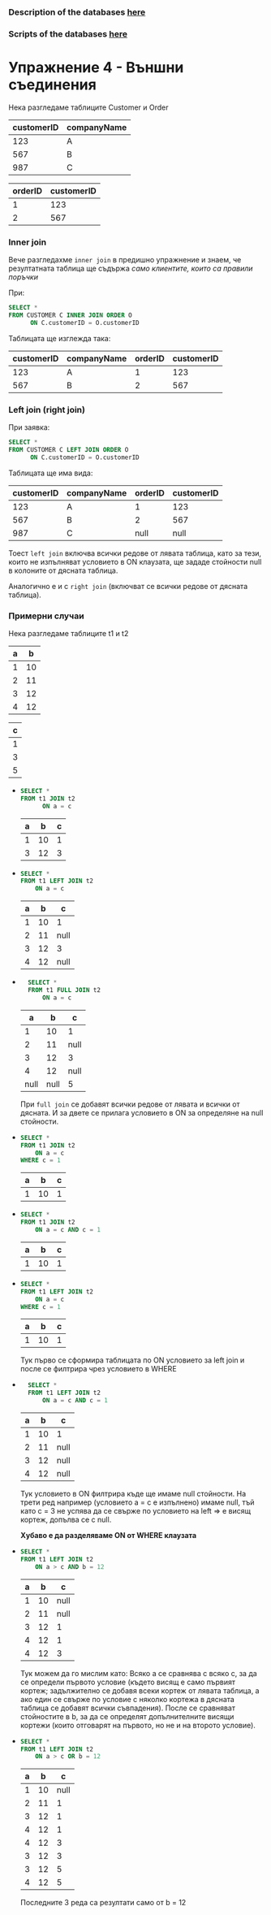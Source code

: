### Description of the databases [here](<../Week_01/movie_pc_ships.pdf/>)

### Scripts of the databases [here](<../Week_01/Scripts/>)

# Упражнение 4 - Външни съединения

Нека разгледаме таблиците Customer и Order

| customerID | companyName |
|------------|-------------|
| 123        |      A      |
| 567        |      B      |
|    987     |      C      |

| orderID    | customerID  |
|------------|-------------|
|    1       |      123    |
|   2        |      567    |

### Inner join

Вече разгледахме `inner join` в предишно упражнение и знаем, че 
резултатната таблица ще съдържа *само клиентите, които са правили поръчки*

При:
```sql
SELECT *
FROM CUSTOMER C INNER JOIN ORDER O
      ON C.customerID = O.customerID
```

Таблицата ще изглежда така:

| customerID | companyName | orderID | customerID |
|------------|-------------|---------|------------|
| 123        |      A      | 1       | 123        |
| 567        |      B      | 2       | 567        |

### Left join (right join)

При заявка:
```sql
SELECT *
FROM CUSTOMER C LEFT JOIN ORDER O
      ON C.customerID = O.customerID
```
Таблицата ще има вида:

| customerID | companyName | orderID | customerID |
|------------|-------------|---------|------------|
| 123        |      A      | 1       | 123        |
| 567        |      B      | 2       | 567        |
| 987        |      C      | null    | null       |

Тоест `left join` включва всички редове от лявата таблица, като за тези, които не изпълняват условието в ON клаузата, ще зададе стойности null в колоните от дясната таблица.

Аналогично е и с `right join` (включват се всички редове от дясната таблица).

### Примерни случаи

Нека разгледаме таблиците t1 и t2

| a | b | 
|---|---|
| 1 | 10|
| 2 | 11|
| 3 | 12|
| 4 | 12|

| c |
|---|
| 1 |
| 3 |
| 5 |

- ```sql
  SELECT *
  FROM t1 JOIN t2
        ON a = c
  ```
  | a | b | c |
  |---|---|---|
  | 1 | 10| 1 |
  | 3 | 12| 3 |

- ```sql
  SELECT *
  FROM t1 LEFT JOIN t2
      ON a = c
  ```
    | a | b | c  |
    |---|---|----|
    | 1 | 10| 1  |
    | 2 | 11|null|
    | 3 | 12| 3  |
    | 4 | 12|null|

- ```sql
    SELECT *
    FROM t1 FULL JOIN t2
        ON a = c
  ```
    | a  | b  | c  |
    |----|----|----|
    | 1  | 10 | 1  |
    | 2  | 11 |null|
    | 3  | 12 | 3  |
    | 4  | 12 |null|
    |null|null| 5  |

  При `full join` се добавят всички редове от лявата и всички от дясната. И за двете се прилага условието в ON за определяне на null стойности.

- ```sql
  SELECT *
  FROM t1 JOIN t2
      ON a = c
  WHERE c = 1
  ```
  | a | b | c |
  |---|---|---|
  | 1 | 10| 1 |

- ```sql
  SELECT *
  FROM t1 JOIN t2
      ON a = c AND c = 1
  ```
  | a | b | c |
  |---|---|---|
  | 1 | 10| 1 |

- ```sql
  SELECT *
  FROM t1 LEFT JOIN t2
      ON a = c
  WHERE c = 1
  ```
  | a | b | c |
  |---|---|---|
  | 1 | 10| 1 |

  Тук първо се сформира таблицата по ON условието за left join и после се филтрира чрез условието в WHERE

- ```sql
    SELECT *
    FROM t1 LEFT JOIN t2
        ON a = c AND c = 1
    ```
    | a | b | c  |
    |---|---|----|
    | 1 | 10| 1  |
    | 2 | 11|null|
    | 3 | 12|null|
    | 4 | 12|null|

    Тук условието в ON филтрира къде ще имаме null стойности. На трети ред например (условието а = с е изпълнено) имаме null, тъй като c = 3 не успява да се свърже по условието на left => е висящ кортеж, допълва се с null.

    **Хубаво е да разделяваме ON от WHERE клаузата**

- ```sql
  SELECT *
  FROM t1 LEFT JOIN t2
      ON a > c AND b = 12
  ```
    | a | b | c  |
    |---|---|----|
    | 1 | 10|null|
    | 2 | 11|null|
    | 3 | 12| 1  |
    | 4 | 12| 1  |
    | 4 | 12| 3  |

  Тук можем да го мислим като: Всяко а се сравнява с всяко с, за да се определи първото условие (където висящ е само първият кортеж; задължително се добавя всеки кортеж от лявата таблица, а ако един се свърже по условие с няколко кортежа в дясната таблица се добавят всички съвпадения). После се сравняват стойностите в b, за да се определят допълнителните висящи кортежи (които отговарят на първото, но не и на второто условие).

- ```sql
  SELECT *
  FROM t1 LEFT JOIN t2
      ON a > c OR b = 12
  ```
    | a | b | c  |
    |---|---|----|
    | 1 | 10|null|
    | 2 | 11| 1  |
    | 3 | 12| 1  |
    | 4 | 12| 1  |
    | 4 | 12| 3  |
    | 3 | 12| 3  |
    | 3 | 12| 5  |
    | 4 | 12| 5  |

  Последните 3 реда са резултати само от b = 12
